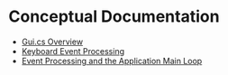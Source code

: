 # Conceptual Documentation

* [Gui.cs Overview](overview.html)
* [Keyboard Event Processing](keyboard.html)
* [Event Processing and the Application Main Loop](mainloop.md)